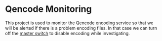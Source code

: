 # Qencode Monitoring

This project is used to monitor the Qencode encoding service so that we will be alerted if there is a problem encoding files. In that case we can turn off the [master switch] to disable encoding while investigating.

[master switch]: https://docs.google.com/document/d/1zeqJ2KRJg2-nTT3wS7W24MsHDoIg2piEVTK0CrImHSM/edit
